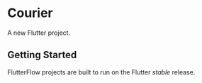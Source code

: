 # Courier

A new Flutter project.

## Getting Started

FlutterFlow projects are built to run on the Flutter _stable_ release.
